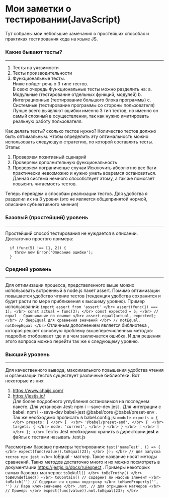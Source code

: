 # Мои заметки о тестировании(JavaScript)

Тут собраны мои небольшие замечания о простейших способах и практиках тестирования кода на языке JS.

### Какие бывают тесты?
------------------------------------
1. Тесты на уязвимости
2. Тесты производительности
3. Функциональные тесты. </br>
Ниже пойдет речь о 3 типе тестов. </br>
В свою очередь Функциональные тесты можно разделить на:
  a. Модульные (тестирование отдельных функций, модулей)
  b. Интеграционные (тестирование большого блока программы)
  c. Системные (тестирование программы со стороны пользователя) </br>
Лучше всего выявляют ошибки именно 3 тип тестов, но именно он самый сложный в осуществлении, так как нужно имитировать реальную работу пользователя.

Как делать тесты? сколько тестов нужно?
Количество тестов должно быть оптимальным. Чтобы определить эту оптимальность можно использовать следующую стратегию, по которой составлять тесты. Этапы:
1. Проверяем позитивный сценарий
2. Проверяем дополнительную функциональность
3. Проверяем пограниченые случаи
Исключить абсолютно все баги практически невозможно и нужно уметь вовремся остановиться. Данная система немного способствует этому, а так же помогает повысить читаемость тестов. 

Теперь перейдем к способам реализации тестов. Для удобства я разделил их на 3 уровня (это не является общепринятой нормой, описание субъективного мнения)

### Базовый (простейший) уровень
------------------------------------
Простейший способ тестирования не нуждается в описании. Достаточно простого примера:
```
  if (func(5) !== [1, 2]) { 
    throw new Error('Описание ошибки');
  }
```
### Средний уровень
------------------------------------
Для оптимизации процесса, представленного выше можно использовать встроенный в node.js пакет assert.
Помимо оптимизации повышается удобство чтение тестов (тенденция удобства сохранится и будет расти по мере приближения к высшему уровню).
Пример использования:
`
import assert from 'assert' </br>
assert(func(1) === 1); </br>
const actual = func(3); </br>
const expected = 5; </br>
// equal - Сравнивание по ссылке </br>
assert.equal(actual, expected); </br>
// deepEqual для сравнения значений </br>
// notEqual, notDeepEqual </br>
`
Отличным дополнением является библиотека <power-assets>, которая решает основную проблему вышеперечисленных методов: <power-assets> подробно отображает где и в чем заключается ошибка.
И для решения этого вопроса можно перейти так же к следующему уровню.

### Высший уровень
------------------------------------
Для качественного вывода, максимального повышения удобства чтения и организации тестов существует различные библиотеки. 
Вот некоторые из них:
1. https://www.chaijs.com/
2. https://jestjs.io/ </br>
Для более подробного углубления остановимся на последнем пакете.
Для установки Jest: npm i --save-dev jest .
Для интеграции с babel: npm i --save-dev babel-jest @babel/core @babel/preset-env .
Так же необходимо прописать в babel.config.js:
`
module.exports = { </br>
  presets: [ </br>
    [  </br>
      '@babel/preset-end', </br>
      {  </br>
        targets: { </br>
          node: 'current', </br>
        } </br>
      } </br>
    ] </br>
  ] </br>
}; </br>
`
Тесты Jest необходимо хранить в директории __jest__ и файлы с тестами называть <name>.test.js

Рассмотрим базовые примеры тестирования:
`
test('nameTest', () => { </br>
  expect(func(value)).toEqual(23); </br>
}); </br>
// для запуска тестов npx jest </br>
`
toEqual - матчер. Такое название носят методы сравнений. Таких методов достаточно много и их можно посмотреть в документации https://jestjs.io/docs/ru/expect .
Примеры некоторых самых базовых матчеров:
`
toBeNull() </br>
toBeTruthy() </br>
toBeUndefined() </br>
toContain() // содержит ли массив элемент </br>
toMatch('') // Содержит ли строка подстроку </br>
toHaveProperty('', '') // Пара ключ-значение </br>
.not. // для отрицания матчеров </br>
// Пример: </br>
expect(func(value)).not.toEqual(23); </br>
`